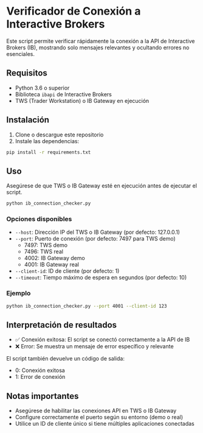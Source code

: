 # Verificador de Conexión a Interactive Brokers

Este script permite verificar rápidamente la conexión a la API de Interactive Brokers (IB), mostrando solo mensajes relevantes y ocultando errores no esenciales.

## Requisitos

- Python 3.6 o superior
- Biblioteca `ibapi` de Interactive Brokers
- TWS (Trader Workstation) o IB Gateway en ejecución

## Instalación

1. Clone o descargue este repositorio
2. Instale las dependencias:

```bash
pip install -r requirements.txt
```

## Uso

Asegúrese de que TWS o IB Gateway esté en ejecución antes de ejecutar el script.

```bash
python ib_connection_checker.py
```

### Opciones disponibles

- `--host`: Dirección IP del TWS o IB Gateway (por defecto: 127.0.0.1)
- `--port`: Puerto de conexión (por defecto: 7497 para TWS demo)
  - 7497: TWS demo
  - 7496: TWS real
  - 4002: IB Gateway demo
  - 4001: IB Gateway real
- `--client-id`: ID de cliente (por defecto: 1)
- `--timeout`: Tiempo máximo de espera en segundos (por defecto: 10)

### Ejemplo

```bash
python ib_connection_checker.py --port 4001 --client-id 123
```

## Interpretación de resultados

- ✅ Conexión exitosa: El script se conectó correctamente a la API de IB
- ❌ Error: Se muestra un mensaje de error específico y relevante

El script también devuelve un código de salida:
- 0: Conexión exitosa
- 1: Error de conexión

## Notas importantes

- Asegúrese de habilitar las conexiones API en TWS o IB Gateway
- Configure correctamente el puerto según su entorno (demo o real)
- Utilice un ID de cliente único si tiene múltiples aplicaciones conectadas
